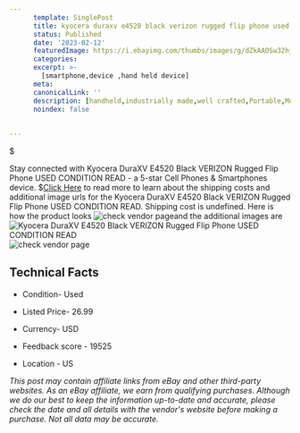 ```yaml
---
      template: SinglePost
      title: kyocera duraxv e4520 black verizon rugged flip phone used condition read
      status: Published
      date: '2023-02-12'
      featuredImage: https://i.ebayimg.com/thumbs/images/g/dZkAAOSw32hjHMKI/s-l225.jpg
      categories: 
      excerpt: >-
        [smartphone,device ,hand held device]
      meta:
      canonicalLink: ''
      description: [handheld,industrially made,well crafted,Portable,Mobile,Compact,Convenient,Lightweight,Maneuverable,Man-portable,Miniature,Carriable,Hand-held,Light,Holdable,Transportable,Mobile device,Pocket-sized,On-the-go,Wireless,Cordless,Compact size,Convenient size, smartphone,device ,hand held device]
      noindex: false
      
        
---
```

$

Stay connected with Kyocera DuraXV E4520 Black VERIZON Rugged Flip Phone USED CONDITION READ - a 5-star Cell Phones & Smartphones device.
$[Click Here](https://www.ebay.com/itm/284962227485?hash=item425912851d%3Ag%3AdZkAAOSw32hjHMKI&mkevt=1&mkcid=1&mkrid=711-53200-19255-0&campid=%253CePNCampaignId%253E&customid=%253CreferenceId%253E&toolid=10049) to read more to learn about the shipping costs and additional image urls for the Kyocera DuraXV E4520 Black VERIZON Rugged Flip Phone USED CONDITION READ. Shipping cost is undefined. Here is how the product looks ![check vendor page](https://i.ebayimg.com/thumbs/images/g/dZkAAOSw32hjHMKI/s-l225.jpg)and the additional images are![Kyocera DuraXV E4520 Black VERIZON Rugged Flip Phone USED CONDITION READ](https://i.ebayimg.com/images/g/dZkAAOSw32hjHMKI/s-l1600.jpg)![check vendor page](https://origin-galleryplus.ebayimg.com/ws/web/284962227485_2_0_1/225x225.jpg,https://origin-galleryplus.ebayimg.com/ws/web/284962227485_3_0_1/225x225.jpg,https://origin-galleryplus.ebayimg.com/ws/web/284962227485_4_0_1/225x225.jpg,https://origin-galleryplus.ebayimg.com/ws/web/284962227485_5_0_1/225x225.jpg,https://origin-galleryplus.ebayimg.com/ws/web/284962227485_6_0_1/225x225.jpg,https://origin-galleryplus.ebayimg.com/ws/web/284962227485_7_0_1/225x225.jpg,https://origin-galleryplus.ebayimg.com/ws/web/284962227485_8_0_1/225x225.jpg,https://origin-galleryplus.ebayimg.com/ws/web/284962227485_9_0_1/225x225.jpg)



 ## Technical Facts 



     
      

 - Condition- Used 


      

 - Listed Price- 26.99 


      

 - Currency- USD 


      

 - Feedback score - 19525 


      

 - Location - US 


      
      

 *_This post may contain affiliate links from eBay and other third-party websites. As an eBay affiliate, we earn from qualifying purchases. Although we do our best to keep the information up-to-date and accurate, please check the date and all details with the vendor's website before making a purchase. Not all data may be accurate._*






